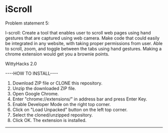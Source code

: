 # iScroll
Problem statement 5:

I-scroll: Create a tool that enables user to scroll web pages using hand gestures that are captured using web camera.
Make code that could easily be integrated in any website, with taking proper permissions from user.
Able to scroll, zoom, and toggle between the tabs using hand gestures.
Making a chrome extension would get you a brownie points.   

WittyHacks 2.0

----HOW TO INSTALL----
1. Download ZIP file or CLONE this repository.
2. Unzip the downloaded ZIP file.
3. Open Google Chrome.
4. Enter "chrome://extensions/" in address bar and press Enter Key.
5. Enable Developer Mode on the right top corner.
6. Click on "Load Unpacked" button on the left top corner.
10. Select the cloned/unzipped repository.
11. Click OK. The extension is installed.

----
